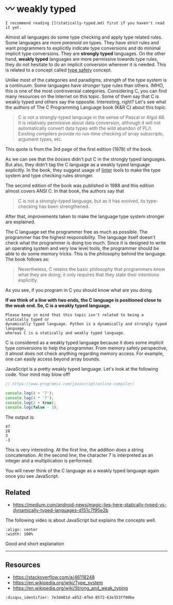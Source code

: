 # 〰 weakly typed

```{hint}
I recommend reading [](statically-typed.md) first if you haven't read it yet.
```

Almost all languages do some type checking and apply type related rules. Some
languages are more *paranoid* on types. They have strict rules and want
programmers to explicitly indicate type conversions and do minimal implicit type
conversions. They are **strongly typed** languages. On the other hand, **weakly
typed** languages are more permissive towards type rules, they do not hesitate
to do an implicit conversion wherever it is needed. This is related to a concept
called [type safety](https://en.wikipedia.org/wiki/Type_safety) concept.

Unlike most of the categories and paradigms, *strength* of the type system is a
continuum. Some languages have *stronger* type rules than others. IMHO, this is
one of the most controversial categories. Considering C, you can find many
resources on the Internet on this topic. Some of them say that C is weakly typed
and others say the opposite. Interesting, right? Let's see what the authors of
The C Programming Language book (K&R C) about this topic.

> C is not a strongly-typed language in the sense of Pascal or Algol 68. It is
> relatively permissive about data conversion, although it will not
> automatically convert data types with the wild abandon of PL/I. Existing
> compilers provide no run-time checking of array subscripts, argument types,
> etc.

This quote is from the 3rd page of the first edition (1978) of the book.

As we can see that the *bosses* didn't put C in the strongly typed languages.
But also, they didn't tag the C language as a weakly typed language explicitly.
In the book, they suggest usage of
[linter](https://en.wikipedia.org/wiki/Lint_(software)) tools to make the
type system and type checking rules stronger.

The second edition of the book was published in 1988 and this edition almost
covers ANSI C. In that book, the authors say that

> C is not a strongly-typed language, but as it has evolved, its type-checking
> has been strengthened.

After that, improvements taken to make the language type system stronger are
explained.

The C language set the programmer free as much as possible. The programmer has
the highest responsibility. The language itself doesn't check what the
programmer is doing too much. Since it is designed to write an operating system
and very low level tools, the programmer should be able to do some memory
tricks. This is the philosophy behind the language. The book follows as:

> Nevertheless, C retains the basic philosophy that programmers know what they
> are doing; it only requires that they state their intentions explicitly.

As you see, if you program in C you should know what are you doing.

**If we think of a line with two ends, the C language is positioned close to the
weak end. So, C is a weakly typed language.**

```{important}
Please keep in mind that this topic isn't related to being a statically typed or
dynamically typed language. Python is a dynamically and strongly typed language,
whereas C is a statically and weakly typed language.
```

C is considered as a weakly typed language because it does some implicit type
conversions to help the programmer. From memory safety perspective, it almost
does not check anything regarding memory access. For example, one can easily
access beyond array bounds.

JavaScript is a pretty weakly typed language. Let's look at the following code.
Your mind may blow off!

```javascript
// https://www.programiz.com/javascript/online-compiler/

console.log(4 + '7');
console.log(4 * '7');
console.log(2 + true);
console.log(false - 3);
```

The output is:

```text
47
28
3
-3
```

This is very interesting. At the first line, the addition does a string
concatenation. At the second line, the character 7 is interpreted as an integer
and a multiplication is performed.

You will never think of the C language as a weakly typed language again once you
see JavaScript.

## Related

- <https://medium.com/android-news/magic-lies-here-statically-typed-vs-dynamically-typed-languages-d151c7f95e2b>

The following video is about JavaScript but explains the concepts well.

```{youtube} C5fr0LZLMAs
:align: center
:width: 100%
```

Good and short explanation

---

## Resources

- <https://stackoverflow.com/a/46118248>
- <https://en.wikipedia.org/wiki/Type_system>
- <https://en.wikipedia.org/wiki/Strong_and_weak_typing>

```{disqus}
:disqus_identifier: 7e3d401d-a852-4fbd-8572-63e353ff00be
```
